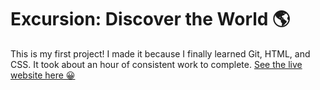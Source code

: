 <h1>Excursion: Discover the World 🌎</h1>

<p>This is my first project! I made it because I finally learned Git, HTML, and CSS. It took about an hour of consistent work to complete. <a href="https://firebreather65.github.io/excursion/">See the live website here 😀</a></p>
